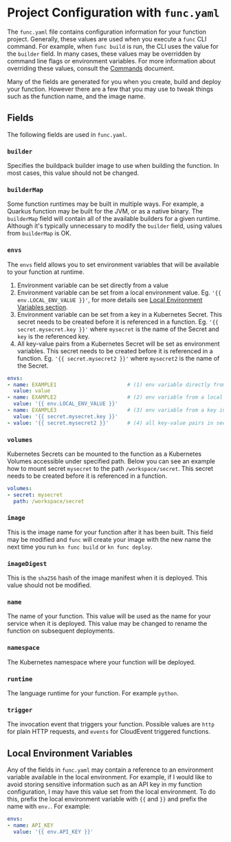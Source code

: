 # Project Configuration with `func.yaml`

The `func.yaml` file contains configuration information for your function
project. Generally, these values are used when you execute a `func` CLI
command. For example, when `func build` is run, the CLI uses the value for
the `builder` field. In many cases, these values may be overridden by
command line flags or environment variables. For more information about
overriding these values, consult the [Commands](command.md) document.

Many of the fields are generated for you when you create, build and deploy
your function. However there are a few that you may use to tweak things
such as the function name, and the image name.

## Fields

The following fields are used in `func.yaml`.

### `builder`

Specifies the buildpack builder image to use when building the function.
In most cases, this value should not be changed.

### `builderMap`

Some function runtimes may be built in multiple ways. For example, a Quarkus
function may be built for the JVM, or as a native binary. The `builderMap`
field will contain all of the available builders for a given runtime. Although
it's typically unnecessary to modify the `builder` field, using values from
`builderMap` is OK.

### `envs`

The `envs` field allows you to set environment variables that will be
available to your function at runtime. 
1. Environment variable can be set directly from a value
2. Environment variable can be set from a local environment value. Eg. `'{{ env.LOCAL_ENV_VALUE }}'`, for more details see [Local Environment Variables section](#local-environment-variables).
3. Environment variable can be set from a key in a Kubernetes Secret. This secret needs to be created before it is referenced in a function. Eg. `'{{ secret.mysecret.key }}'` where `mysecret` is the name of the Secret and `key` is the referenced key.
4. All key-value pairs from a Kubernetes Secret will be set as environment variables. This secret needs to be created before it is referenced in a function. Eg. `'{{ secret.mysecret2 }}'` where `mysecret2` is the name of the Secret.

```yaml
envs:
- name: EXAMPLE1                       # (1) env variable directly from a value
  value: value
- name: EXAMPLE2                       # (2) env variable from a local environment value
  value: '{{ env.LOCAL_ENV_VALUE }}'
- name: EXAMPLE3                       # (3) env variable from a key in secret
  value: '{{ secret.mysecret.key }}'
- value: '{{ secret.mysecret2 }}'      # (4) all key-value pairs in secret as env variables
```

### `volumes`
Kubernetes Secrets can be mounted to the function as a Kubernetes Volumes accessible under specified path. Below you can see an example how to mount secret `mysecret` to the path `/workspace/secret`. This secret needs to be created before it is referenced in a function.

```yaml
volumes:
- secret: mysecret
  path: /workspace/secret
```

### `image`

This is the image name for your function after it has been built. This field
may be modified and `func` will create your image with the new name the next
time you run `kn func build` or `kn func deploy`.

### `imageDigest`

This is the `sha256` hash of the image manifest when it is deployed. This value
should not be modified.

### `name`

The name of your function. This value will be used as the name for your service
when it is deployed. This value may be changed to rename the function on
subsequent deployments.

### `namespace`

The Kubernetes namespace where your function will be deployed.

### `runtime`

The language runtime for your function. For example `python`.

### `trigger`

The invocation event that triggers your function. Possible values are `http`
for plain HTTP requests, and `events` for CloudEvent triggered functions.


## Local Environment Variables

Any of the fields in `func.yaml` may contain a reference to an environment
variable available in the local environment. For example, if I would like
to avoid storing sensitive information such as an API key in my function
configuration, I may have this value set from the local environment. To do
this, prefix the local environment variable with `{{` and `}}` and prefix
the name with `env.`. For example:

```yaml
envs:
- name: API_KEY
  value: '{{ env.API_KEY }}'
```
